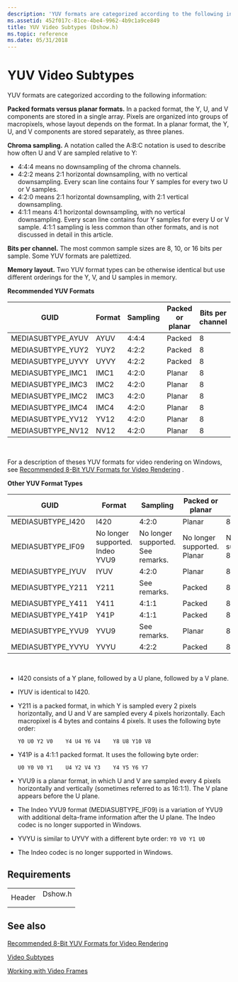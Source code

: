 ```yaml
---
description: 'YUV formats are categorized according to the following information:'
ms.assetid: 452f017c-81ce-4be4-9962-4b9c1a9ce849
title: YUV Video Subtypes (Dshow.h)
ms.topic: reference
ms.date: 05/31/2018
---
```


# YUV Video Subtypes

YUV formats are categorized according to the following information:

**Packed formats versus planar formats.** In a packed format, the Y, U, and V components are stored in a single array. Pixels are organized into groups of macropixels, whose layout depends on the format. In a planar format, the Y, U, and V components are stored separately, as three planes.

**Chroma sampling.** A notation called the A:B:C notation is used to describe how often U and V are sampled relative to Y:

-   4:4:4 means no downsampling of the chroma channels.
-   4:2:2 means 2:1 horizontal downsampling, with no vertical downsampling. Every scan line contains four Y samples for every two U or V samples.
-   4:2:0 means 2:1 horizontal downsampling, with 2:1 vertical downsampling.
-   4:1:1 means 4:1 horizontal downsampling, with no vertical downsampling. Every scan line contains four Y samples for every U or V sample. 4:1:1 sampling is less common than other formats, and is not discussed in detail in this article.

**Bits per channel.** The most common sample sizes are 8, 10, or 16 bits per sample. Some YUV formats are palettized.

**Memory layout.** Two YUV format types can be otherwise identical but use different orderings for the Y, V, and U samples in memory.

**Recommended YUV Formats**



| GUID               | Format | Sampling | Packed or planar | Bits per channel |
|--------------------|--------|----------|------------------|------------------|
| MEDIASUBTYPE\_AYUV | AYUV   | 4:4:4    | Packed           | 8                |
| MEDIASUBTYPE\_YUY2 | YUY2   | 4:2:2    | Packed           | 8                |
| MEDIASUBTYPE\_UYVY | UYVY   | 4:2:2    | Packed           | 8                |
| MEDIASUBTYPE\_IMC1 | IMC1   | 4:2:0    | Planar           | 8                |
| MEDIASUBTYPE\_IMC3 | IMC2   | 4:2:0    | Planar           | 8                |
| MEDIASUBTYPE\_IMC2 | IMC3   | 4:2:0    | Planar           | 8                |
| MEDIASUBTYPE\_IMC4 | IMC4   | 4:2:0    | Planar           | 8                |
| MEDIASUBTYPE\_YV12 | YV12   | 4:2:0    | Planar           | 8                |
| MEDIASUBTYPE\_NV12 | NV12   | 4:2:0    | Planar           | 8                |



 

For a description of theses YUV formats for video rendering on Windows, see [Recommended 8-Bit YUV Formats for Video Rendering](../medfound/recommended-8-bit-yuv-formats-for-video-rendering.md) .

**Other YUV Format Types**



| GUID               | Format                                                | Sampling                                                | Packed or planar                                  | Bits per channel                             |
|--------------------|-------------------------------------------------------|---------------------------------------------------------|---------------------------------------------------|----------------------------------------------|
| MEDIASUBTYPE\_I420 | I420                                                  | 4:2:0                                                   | Planar                                            | 8                                            |
| MEDIASUBTYPE\_IF09 | No longer supported.<br/> Indeo YVU9<br/> | No longer supported.<br/> See remarks.<br/> | No longer supported.<br/> Planar<br/> | No longer supported.<br/> 8<br/> |
| MEDIASUBTYPE\_IYUV | IYUV                                                  | 4:2:0                                                   | Planar                                            | 8                                            |
| MEDIASUBTYPE\_Y211 | Y211                                                  | See remarks.                                            | Packed                                            | 8                                            |
| MEDIASUBTYPE\_Y411 | Y411                                                  | 4:1:1                                                   | Packed                                            | 8                                            |
| MEDIASUBTYPE\_Y41P | Y41P                                                  | 4:1:1                                                   | Packed                                            | 8                                            |
| MEDIASUBTYPE\_YVU9 | YVU9                                                  | See remarks.                                            | Planar                                            | 8                                            |
| MEDIASUBTYPE\_YVYU | YVYU                                                  | 4:2:2                                                   | Packed                                            | 8                                            |



 

-   I420 consists of a Y plane, followed by a U plane, followed by a V plane.
-   IYUV is identical to I420.
-   Y211 is a packed format, in which Y is sampled every 2 pixels horizontally, and U and V are sampled every 4 pixels horizontally. Each macropixel is 4 bytes and contains 4 pixels. It uses the following byte order:

    `Y0 U0 Y2 V0    Y4 U4 Y6 V4    Y8 U8 Y10 V8`

-   Y41P is a 4:1:1 packed format. It uses the following byte order:

    `U0 Y0 V0 Y1    U4 Y2 V4 Y3    Y4 Y5 Y6 Y7`

-   YVU9 is a planar format, in which U and V are sampled every 4 pixels horizontally and vertically (sometimes referred to as 16:1:1). The V plane appears before the U plane.
-   The Indeo YVU9 format (MEDIASUBTYPE\_IF09) is a variation of YVU9 with additional delta-frame information after the U plane. The Indeo codec is no longer supported in Windows.
-   YVYU is similar to UYVY with a different byte order: `Y0 V0 Y1 U0`

-   The Indeo codec is no longer supported in Windows.

## Requirements



|                   |                                                                                    |
|-------------------|------------------------------------------------------------------------------------|
| Header<br/> | <dl> <dt>Dshow.h</dt> </dl> |



## See also

<dl> <dt>

[Recommended 8-Bit YUV Formats for Video Rendering](../medfound/recommended-8-bit-yuv-formats-for-video-rendering.md)
</dt> <dt>

[Video Subtypes](video-subtypes.md)
</dt> <dt>

[Working with Video Frames](working-with-video-frames.md)
</dt> </dl>

 

 
